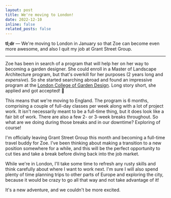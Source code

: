 ```yaml
---
layout: post
title: We're moving to London!
date: 2022-12-10
inline: false
related_posts: false
---
```



**tl;dr** — We're moving to London in January so that Zoe can become even more awesome, and also I quit my job at Grant Street Group.

***

Zoe has been in search of a program that will help her on her way to becoming a garden designer. She could enroll in a Master of Landscape Architecture program, but that's overkill for her purposes (2 years long and _expensive_). So she started searching abroad and found an impressive program at the [London College of Garden Design](https://www.lcgd.org.uk/). Long story short, she applied and got accepted!  :partying_face:

This means that we're moving to England. The program is 6 months, comprising a couple of full-day classes per week along with a lot of project work. It isn't necessarily meant to be a full-time thing, but it does look like a fair bit of work. There are also a few 2- or 3-week breaks throughout. So what are we doing during those breaks and in our downtime? Exploring of course!

I'm officially leaving Grant Street Group this month and becoming a full-time travel buddy for Zoe. I've been thinking about making a transition to a new position somewhere for a while, and this will be the perfect opportunity to cut ties and take a break before diving back into the job market.

While we're in London, I'll take some time to refresh any rusty skills and think carefully about where I want to work next. I'm sure I will also spend plenty of time planning trips to other parts of Europe and exploring the city, because it would be crazy to go all that way and not take advantage of it!

It's a new adventure, and we couldn't be more excited.

